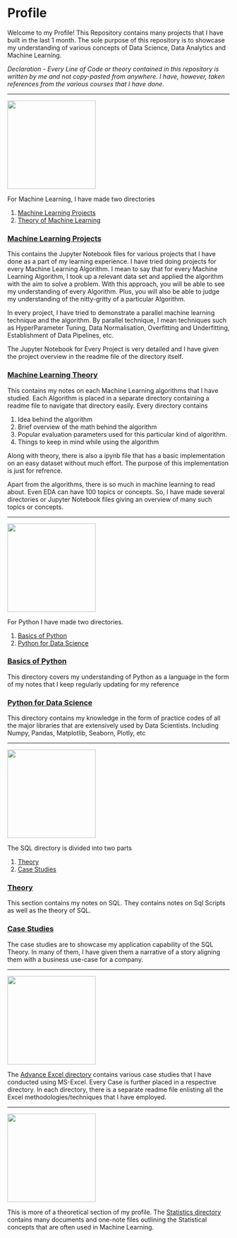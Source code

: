 # Profile
Welcome to my Profile!
This Repository contains many projects that I have built in the last 1 month. The sole purpose of this repository is to showcase my understanding of various concepts of Data Science, Data Analytics and Machine Learning.

*Declaration - Every Line of Code or theory contained in this repository is written by me and not copy-pasted from anywhere. I have, however, taken references from the various courses that I have done.*
***
<img src = https://github.com/SaharshSikaria/ProfileinBuilding/blob/main/Images/machine-banner.png height width = '200' height = '100'/>

For Machine Learning, I have made two directories
1. [Machine Learning Projects](ML%20Projects)
2. [Theory of Machine Learning](ML%20Theory)

### [Machine Learning Projects](ML%20Theory)
This contains the Jupyter Notebook files for various projects that I have done as a part of my learning experience. I have tried doing projects for every Machine Learning Algorithm. I mean to say that for every Machine Learning Algorithm, I took up a relevant data set and applied the algorithm with the aim to solve a problem. With this approach, you will be able to see my understanding of every Algorithm. Plus, you will also be able to judge my understanding of the nitty-gritty of a particular Algorithm.

In every project, I have tried to demonstrate a parallel machine learning technique and the algorithm. By parallel technique, I mean techniques such as HyperParameter Tuning, Data Normalisation, Overfitting and Underfitting, Establishment of Data Pipelines, etc.

The Jupyter Notebook for Every Project is very detailed and I have given the project overview in the readme file of the directory itself.

### [Machine Learning Theory](ML%20Theory)
This contains my notes on each Machine Learning algorithms that I have studied. Each Algorithm is placed in a separate directory containing a readme file to navigate that directory easily. Every directory contains 
1. Idea behind the algorithm 
2. Brief overview of the math behind the algorithm 
3. Popular evaluation parameters used for this particular kind of algorithm.
4. Things to keep in mind while using the algorithm

Along with theory, there is also a ipynb file that has a basic implementation on an easy dataset without much effort. The purpose of this implementation is just for refrence.

Apart from the algorithms, there is so much in machine learning to read about. Even EDA can have 100 topics or concepts. So, I have made several directories or Jupyter Notebook files giving an overview of many such topics or concepts.

***
<img src = https://github.com/SaharshSikaria/ProfileinBuilding/blob/main/Images/newpythonlogo.png height width = '200' height = '100'/>

For Python I have made two directories.
1. [Basics of Python](Python%20Basics)
2. [Python for Data Science](Python%20for%20Data%20Science)

### [Basics of Python](Python%20Basics)
This directory covers my understanding of Python as a language in the form of my notes that I keep regularly updating for my reference

### [Python for Data Science](Python%20for%20Data%20Science)
This directory contains my knowledge in the form of practice codes of all the major libraries that are extensively used by Data Scientists. Including Numpy, Pandas, Matplotlib, Seaborn, Plotly, etc
***
<img src = https://github.com/SaharshSikaria/ProfileinBuilding/blob/main/Images/Sql_data_base_with_logo.png height width = '200' height = '100'/>

The SQL directory is divided into two parts
1. [Theory](SQL/Theory)
2. [Case Studies](SQL/Case%20Study)

### [Theory](SQL/Theory)
This section contains my notes on SQL. They contains notes on Sql Scripts as well as the theory of SQL.

### [Case Studies](SQL/Case%20Studies)
The case studies are to showcase my application capability of the SQL Theory. In many of them, I have given them a narrative of a story aligning them with a business use-case for a company.
***
<img src = https://github.com/SaharshSikaria/ProfileinBuilding/blob/main/Images/cr%3Dt_0%25%2Cl_0%25%2Cw_100%25%2Ch_100%25.webp height width = '200' height = '100'/>

The [Advance Excel directory](Advance%20Excel) contains various case studies that I have conducted using MS-Excel. Every Case is further placed in a respective directory. In each directory, there is a separate readme file enlisting all the Excel methodologies/techniques that I have employed.
***
<img src = https://github.com/SaharshSikaria/ProfileinBuilding/blob/main/Images/dbcfb1972c1f67549d873d5258085efc.png height width = '200' height = '100'/>

This is more of a theoretical section of my profile. The [Statistics directory](Statics) contains many documents and one-note files outlining the Statistical concepts that are often used in Machine Learning.
